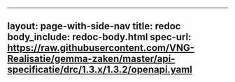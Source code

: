   ---
layout: page-with-side-nav
title: redoc
body_include: redoc-body.html
spec-url: https://raw.githubusercontent.com/VNG-Realisatie/gemma-zaken/master/api-specificatie/drc/1.3.x/1.3.2/openapi.yaml
---
<redoc spec-url='{{ page.spec-url}}'></redoc>

